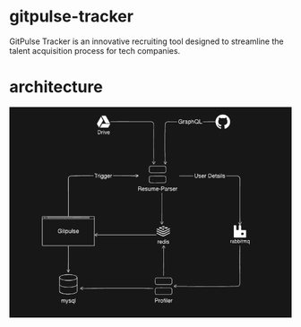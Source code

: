 # gitpulse-tracker
GitPulse Tracker is an innovative recruiting tool designed to streamline the talent acquisition process for tech companies.

# architecture

![gitpulse-architecture](./static/image.png "GitPulse Architecture")